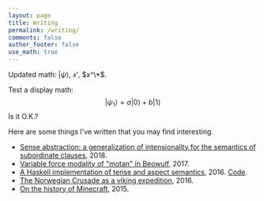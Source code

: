 ```yaml
---
layout: page
title: Writing
permalink: /writing/
comments: false
author_footer: false
use_math: true
---
```


Updated math: $|\psi\rangle$, $x'$, $x^\*$.

Test a display math:
$$
   |\psi_1\rangle = a|0\rangle + b|1\rangle
$$
Is it O.K.?

Here are some things I've written that you may find interesting.

* [Sense abstraction: a generalization of intensionality for the semantics of subordinate clauses](/files/Sense_Abstraction_2018.pdf), 2018.
* [Variable force modality of "motan" in Beowulf](https://ling.auf.net/lingbuzz/003541), 2017.
* [A Haskell implementation of tense and aspect semantics](/files/tenses/Final_Project.pdf), 2016.
[Code](/files/tenses/tenses.zip).
* [The Norwegian Crusade as a viking expedition](/files/Jorsalafari.pdf), 2016.
* [On the history of Minecraft](http://www.packerintersections.com/the-history-of-minecraft-how-a-swedish-indie-game-came-to-dominate-the-world.html), 2015.
